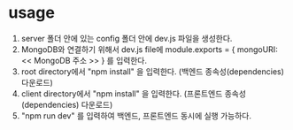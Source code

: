 # usage
1. server 폴더 안에 있는 config 폴더 안에 dev.js 파일을 생성한다.
2. MongoDB와 연결하기 위해서 dev.js file에 module.exports = { mongoURI: << MongoDB 주소 >> } 를 입력한다.
3. root directory에서 "npm install" 을 입력한다. (백엔드 종속성(dependencies) 다운로드)
4. client directory에서 "npm install" 을 입력한다. (프론트엔드 종속성(dependencies) 다운로드)
5. "npm run dev" 를 입력하여 백엔드, 프론트엔드 동시에 실행 가능하다.